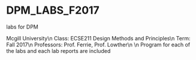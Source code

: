 # DPM_LABS_F2017
labs for DPM

Mcgill University\n
Class: ECSE211 Design Methods and Principles\n
Term: Fall 2017\n
Professors: Prof. Ferrie, Prof. Lowther\n
\n
Program for each of the labs and each lab reports are included
